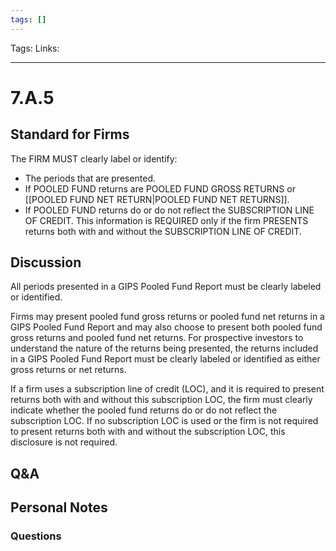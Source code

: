 ```yaml
---
tags: []
---
```

Tags:
Links: 
___
# 7.A.5
## Standard for Firms
The FIRM MUST clearly label or identify:
- The periods that are presented.
- If POOLED FUND returns are POOLED FUND GROSS RETURNS or [[POOLED FUND NET RETURN|POOLED FUND NET RETURNS]].
- If POOLED FUND returns do or do not reflect the SUBSCRIPTION LINE OF CREDIT. This information is REQUIRED only if the firm PRESENTS returns both with and without the SUBSCRIPTION LINE OF CREDIT.
## Discussion
All periods presented in a GIPS Pooled Fund Report must be clearly labeled or identified.

Firms may present pooled fund gross returns or pooled fund net returns in a GIPS Pooled Fund Report and may also choose to present both pooled fund gross returns and pooled fund net returns. For prospective investors to understand the nature of the returns being presented, the returns included in a GIPS Pooled Fund Report must be clearly labeled or identified as either gross returns or net returns.

If a firm uses a subscription line of credit (LOC), and it is required to present returns both with and without this subscription LOC, the firm must clearly indicate whether the pooled fund returns do or do not reflect the subscription LOC. If no subscription LOC is used or the firm is not required to present returns both with and without the subscription LOC, this disclosure is not required.
## Q&A

## Personal Notes

### Questions